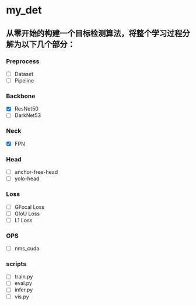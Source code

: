<!--
 * @Author: luantianyu
 * @LastEditors: Luan Tianyu
 * @email: 1558747541@qq.com
 * @github: https://github.com/tianyuluan/
 * @Date: 2021-10-01 19:36:28
 * @LastEditTime: 2021-10-04 11:31:38
 * @motto: Still water run deep
 * @Description: Modify here please
 * @FilePath: /my_det/README.md
-->
# my_det
## 从零开始的构建一个目标检测算法，将整个学习过程分解为以下几个部分：
### Preprocess
- [ ] Dataset
- [ ] Pipeline
### Backbone
- [x] ResNet50
- [ ] DarkNet53
### Neck
- [x] FPN
### Head
- [ ] anchor-free-head
- [ ] yolo-head
### Loss
- [ ] GFocal Loss
- [ ] GIoU Loss
- [ ] L1 Loss
### OPS
- [ ] nms_cuda
### scripts
- [ ] train.py
- [ ] eval.py
- [ ] infer.py
- [ ] vis.py

